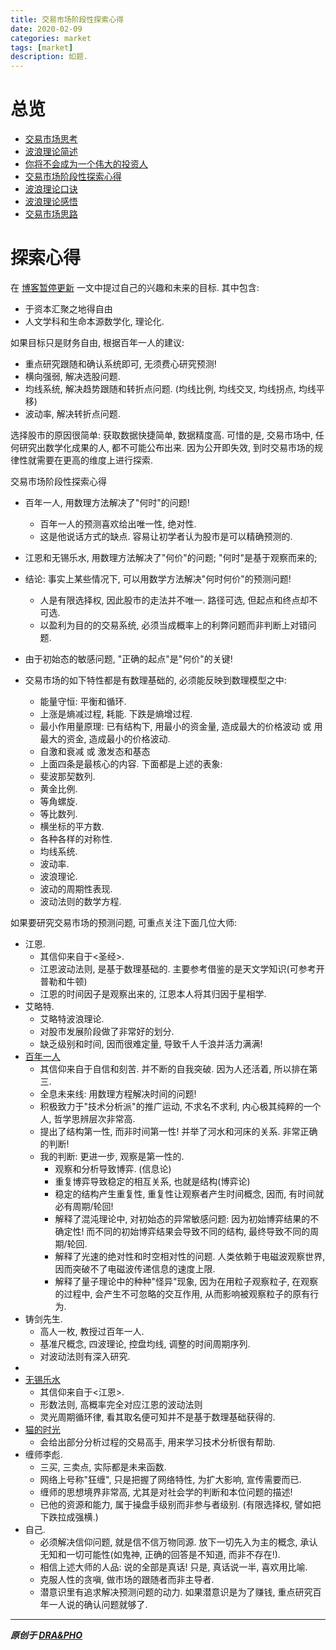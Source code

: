 ```yaml
---
title: 交易市场阶段性探索心得
date: 2020-02-09
categories: market
tags: [market]
description: 如题.
---
```


# 总览
- [交易市场思考](https://draapho.github.io/2019/03/26/1902-trading-rule/)
- [波浪理论简述](https://draapho.github.io/2019/04/26/1903-wave-principle/)
- [你将不会成为一个伟大的投资人](https://draapho.github.io/2019/06/25/1907-investor/)
- [交易市场阶段性探索心得](https://draapho.github.io/2020/02/09/2001-exploration/)
- [波浪理论口诀](https://draapho.github.io/2020/08/06/2005-wave-mnemonic/)
- [波浪理论感悟](https://draapho.github.io/2020/08/07/2006-wave-thinking/)
- [交易市场思路](https://draapho.github.io/2021/02/03/2102-share-skill/)


# 探索心得
在 [博客暂停更新](https://draapho.github.io/2018/04/12/1815-suspend/) 一文中提过自己的兴趣和未来的目标. 其中包含:
- 于资本汇聚之地得自由
- 人文学科和生命本源数学化, 理论化.


如果目标只是财务自由, 根据百年一人的建议:
- 重点研究跟随和确认系统即可, 无须费心研究预测!
- 横向强弱, 解决选股问题.
- 均线系统, 解决趋势跟随和转折点问题. (均线比例, 均线交叉, 均线拐点, 均线平移)
- 波动率, 解决转折点问题.

选择股市的原因很简单: 获取数据快捷简单, 数据精度高.
可惜的是, 交易市场中, 任何研究出数学化成果的人, 都不可能公布出来.
因为公开即失效, 到时交易市场的规律性就需要在更高的维度上进行探索.



交易市场阶段性探索心得
- 百年一人, 用数理方法解决了"何时"的问题!

    - 百年一人的预测喜欢给出唯一性, 绝对性.
    - 这是他说话方式的缺点. 容易让初学者认为股市是可以精确预测的.

- 江恩和无锡乐水, 用数理方法解决了"何价"的问题; "何时"是基于观察而来的;

- 结论: 事实上某些情况下, 可以用数学方法解决"何时何价"的预测问题!

    - 人是有限选择权, 因此股市的走法并不唯一. 路径可选, 但起点和终点却不可选.
    - 以盈利为目的的交易系统, 必须当成概率上的利弊问题而非判断上对错问题.

- 由于初始态的敏感问题, "正确的起点"是"何价"的关键!

- 交易市场的如下特性都是有数理基础的, 必须能反映到数理模型之中:
    - 能量守恒: 平衡和循环.
    - 上涨是熵减过程, 耗能. 下跌是熵增过程.
    - 最小作用量原理: 已有结构下, 用最小的资金量, 造成最大的价格波动 或 用最大的资金, 造成最小的价格波动.
    - 自激和衰减 或 激发态和基态
    - 上面四条是最核心的内容. 下面都是上述的表象:
    - 斐波那契数列.
    - 黄金比例.
    - 等角螺旋.
    - 等比数列.
    - 横坐标的平方数.
    - 各种各样的对称性.
    - 均线系统.
    - 波动率.
    - 波浪理论.
    - 波动的周期性表现.
    - 波动法则的数学方程.



如果要研究交易市场的预测问题, 可重点关注下面几位大师:
- 江恩.
    - 其信仰来自于<圣经>.
    - 江恩波动法则, 是基于数理基础的. 主要参考借鉴的是天文学知识(可参考开普勒和牛顿)
    - 江恩的时间因子是观察出来的, 江恩本人将其归因于星相学.
- 艾略特.
    - 艾略特波浪理论.
    - 对股市发展阶段做了非常好的划分.
    - 缺乏级别和时间, 因而很难定量, 导致千人千浪并活力满满!
- [百年一人](https://www.weibo.com/bainianyiren)
    - 其信仰来自于自信和刻苦. 并不断的自我突破. 因为人还活着, 所以排在第三.
    - 全息未来线: 用数理方程解决时间的问题!
    - 积极致力于"技术分析派"的推广运动, 不求名不求利, 内心极其纯粹的一个人, 哲学思辨层次非常高.
    - 提出了结构第一性, 而非时间第一性! 并举了河水和河床的关系. 非常正确的判断!
    - 我的判断: 更进一步, 观察是第一性的.
        - 观察和分析导致博弈. (信息论)
        - 重复博弈导致稳定的相互关系, 也就是结构(博弈论)
        - 稳定的结构产生重复性, 重复性让观察者产生时间概念, 因而, 有时间就必有周期/轮回!
        - 解释了混沌理论中, 对初始态的异常敏感问题: 因为初始博弈结果的不确定性! 而不同的初始博弈结果会导致不同的结构, 最终导致不同的周期/轮回.
        - 解释了光速的绝对性和时空相对性的问题. 人类依赖于电磁波观察世界, 因而突破不了电磁波传递信息的速度上限.
        - 解释了量子理论中的种种"怪异"现象, 因为在用粒子观察粒子, 在观察的过程中, 会产生不可忽略的交互作用, 从而影响被观察粒子的原有行为.
- 铸剑先生.
    - 高人一枚, 教授过百年一人.
    - 基准尺概念, 四波理论, 控盘均线, 调整的时间周期序列.
    - 对波动法则有深入研究.
-
- [无锡乐水](https://www.weibo.com/u/1900929194)
    - 其信仰来自于<江恩>.
    - 形数法则, 高概率完全对应江恩的波动法则
    - 灵光周期循环律, 看其取名便可知并不是基于数理基础获得的.
- [猫的时光](https://www.weibo.com/u/1674016325)
    - 会给出部分分析过程的交易高手, 用来学习技术分析很有帮助.
- 缠师李彪.
    - 三买, 三卖点, 实际都是未来函数.
    - 网络上号称"狂缠", 只是把握了网络特性, 为扩大影响, 宣传需要而已.
    - 缠师的思想境界非常高, 尤其是对社会学的判断和本位问题的描述!
    - 已他的资源和能力, 属于操盘手级别而非参与者级别. (有限选择权, 譬如把下跌拉成强横.)
- 自己.
    - 必须解决信仰问题, 就是信不信万物同源. 放下一切先入为主的概念, 承认无知和一切可能性(如鬼神, 正确的回答是不知道, 而非不存在!).
    - 相信上述大师的人品: 说的全部是真话! 只是, 真话说一半, 喜欢用比喻.
    - 克服人性的贪嗔, 做市场的跟随者而非主导者.
    - 潜意识里有追求解决预测问题的动力. 如果潜意识是为了赚钱, 重点研究百年一人说的确认问题就够了.


------------

***原创于 [DRA&PHO](https://draapho.github.io/)***
